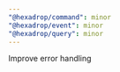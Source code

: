 ```yaml
---
"@hexadrop/command": minor
"@hexadrop/event": minor
"@hexadrop/query": minor
---
```


Improve error handling
